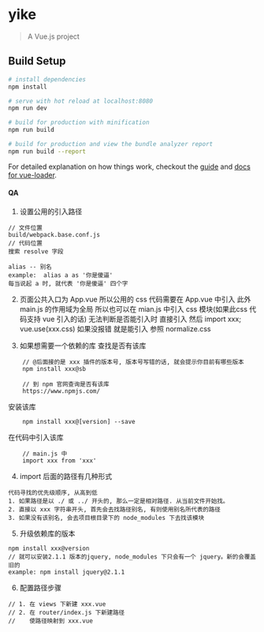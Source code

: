 # yike

> A Vue.js project

## Build Setup

``` bash
# install dependencies
npm install

# serve with hot reload at localhost:8080
npm run dev

# build for production with minification
npm run build

# build for production and view the bundle analyzer report
npm run build --report
```

For detailed explanation on how things work, checkout the [guide](http://vuejs-templates.github.io/webpack/) and [docs for vue-loader](http://vuejs.github.io/vue-loader).


#### QA
1. 设置公用的引入路径
```
// 文件位置
build/webpack.base.conf.js
// 代码位置
搜索 resolve 字段

alias -- 别名
example:  alias a as '你是傻逼'
每当说起 a 时, 就代表 '你是傻逼' 四个字
```

2. 页面公共入口为 App.vue
   所以公用的 css 代码需要在 App.vue 中引入
   此外 main.js 的作用域为全局
   所以也可以在 mian.js 中引入 css 模块(如果此css 代码支持 vue 引入的话)
   无法判断是否能引入时  直接引入
   然后 import xxx; vue.use(xxx.css) 如果没报错  就是能引入
   参照 normalize.css

3. 如果想需要一个依赖的库
   查找是否有该库
```
    // @后面接的是 xxx 插件的版本号, 版本号写错的话, 就会提示你目前有哪些版本
    npm install xxx@sb   

    // 到 npm 官网查询是否有该库
    https://www.npmjs.com/
```

   安装该库
```
    npm install xxx@[version] --save
```

   在代码中引入该库
```
    // main.js 中
    import xxx from 'xxx'
```

4. import 后面的路径有几种形式
```
代码寻找的优先级顺序, 从高到低
1. 如果路径是以 ./ 或 ../ 开头的, 那么一定是相对路径. 从当前文件开始找。
2. 直接以 xxx 字符串开头, 首先会去找路径别名, 有则使用别名所代表的路径
3. 如果没有该别名, 会去项目根目录下的 node_modules 下去找该模块 
```

5. 升级依赖库的版本
```
npm install xxx@version
// 就可以安装2.1.1 版本的jquery, node_modules 下只会有一个 jquery。新的会覆盖旧的
example: npm install jquery@2.1.1 

```

6. 配置路径步骤
```
// 1. 在 views 下新建 xxx.vue
// 2. 在 router/index.js 下新建路径
//    使路径映射到 xxx.vue
```











